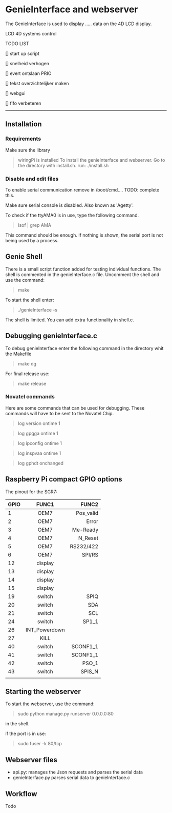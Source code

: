 # GenieInterface and webserver
The GenieInterface is used to display ..... data on the 4D LCD display.

LCD 4D systems control

 TODO LIST 


[] start up script

[] snelheid verhogen

[] evert ontslaan PRIO

[] tekst overzichtelijker maken

[] webgui 

[] fifo verbeteren

--- 
## Installation

### Requirements
Make sure the library
> wiringPi is installed
To install the genieInterface and webserver. Go to the directory with install.sh.
run:
> ./install.sh

### Disable and edit files
To enable serial communication remove in /boot/cmd.... TODO: complete this.

Make sure serial console is disabled. Also known as 'Agetty'.

To check if the ttyAMA0 is in use, type the following command.
> lsof | grep AMA

This command should be enough. If nothing is shown, the serial port is not being used by a process.

## Genie Shell
There is a small script function added for testing individual functions. The shell is commented in the genieInterface.c file. Uncomment the shell and use the command:
> make

To start the shell enter:
> ./genieInterface -s

The shell is limited. You can add extra functionality in shell.c.

## Debugging genieInterface.c
To debug genieInterface enter the following command in the directory whit the Makefile
>make dg

For final release use:
> make release

### Novatel commands
Here are some commands that can be used for debugging. These commands will have to be sent to the Novatel Chip.
> log version ontime 1

> log gpgga ontime 1

> log ipconfig ontime 1

> log inspvaa ontime 1

> log gphdt onchanged


## Raspberry Pi compact GPIO options
The pinout for the SGR7:



   | GPIO | FUNC1         | FUNC2     |
   | :--- | :---:         | ---:      |
   |    1 | OEM7          | Pos_valid |
   |    2 | OEM7          | Error     |
   |    3 | OEM7          | Me-Ready  |
   |    4 | OEM7          | N_Reset   |
   |    5 | OEM7          | RS232/422 |
   |    6 | OEM7          | SPI/RS    |
   |   12 | display       |           |
   |   13 | display       |           |
   |   14 | display       |           |
   |   15 | display       |           |
   |   19 | switch        | SPIQ      |
   |   20 | switch        | SDA       |
   |   21 | switch        | SCL       |
   |   24 | switch        | SP1_1     |
   |   26 | INT_Powerdown |           |
   |   27 | KILL          |           |
   |   40 | switch        | SCONF1_1  |
   |   41 | switch        | SCONF1_1  |
   |   42 | switch        | PSO_1     |
   |   43 | switch        | SPIS_N    |
   |      |               |           |


## Starting the webserver

To start the webserver, use the command: 
> sudo python manage.py runserver 0.0.0.0:80 

in the shell.

if the port is in use:
> sudo fuser -k 80/tcp

## Webserver files

* api.py: manages the Json requests and parses the serial data
* genieInterface.py parses serial data to genieInterface.c

## Workflow
Todo
